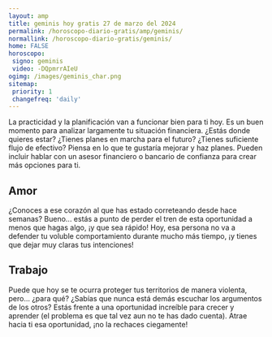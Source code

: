 ```yaml
---
layout: amp
title: geminis hoy gratis 27 de marzo del 2024 
permalink: /horoscopo-diario-gratis/amp/geminis/
normallink: /horoscopo-diario-gratis/geminis/
home: FALSE
horoscopo:
 signo: geminis
 video: -DQpmrrAIeU
ogimg: /images/geminis_char.png
sitemap:
 priority: 1
 changefreq: 'daily'
---
```



La practicidad y la planificación van a funcionar bien para ti hoy. Es un buen momento para analizar largamente tu situación financiera. ¿Estás donde quieres estar? ¿Tienes planes en marcha para el futuro? ¿Tienes suficiente flujo de efectivo? Piensa en lo que te gustaría mejorar y haz planes. Pueden incluir hablar con un asesor financiero o bancario de confianza para crear más opciones para ti.

## Amor

¿Conoces a ese corazón al que has estado correteando desde hace semanas? Bueno... estás a punto de perder el tren de esta oportunidad a menos que hagas algo, ¡y que sea rápido! Hoy, esa persona no va a defender tu voluble comportamiento durante mucho más tiempo, ¡y tienes que dejar muy claras tus intenciones!

## Trabajo

Puede que hoy se te ocurra proteger tus territorios de manera violenta, pero... ¿para qué? ¿Sabías que nunca está demás escuchar los argumentos de los otros? Estás frente a una oportunidad increíble para crecer y aprender (el problema es que tal vez aun no te has dado cuenta). Atrae hacia ti esa oportunidad, ¡no la rechaces ciegamente!